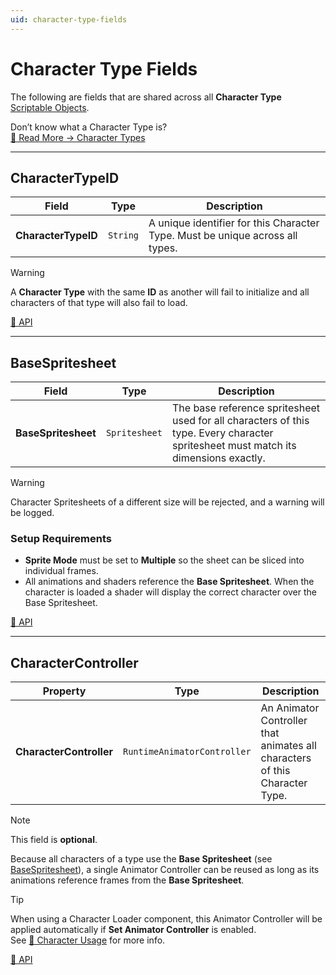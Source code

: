 ```yaml
---
uid: character-type-fields
---
```


# Character Type Fields

The following are fields that are shared across all **Character Type** [Scriptable Objects](https://docs.unity3d.com/6000.0/Documentation/Manual/class-ScriptableObject.html).

Don’t know what a Character Type is?  
[🔗 Read More → Character Types](xref:character-types)

---

## CharacterTypeID
| Field | Type | Description |
|----------|------|-------------|
| **CharacterTypeID** | `String` | A unique identifier for this Character Type. Must be unique across all types. |

> [!WARNING]  
> A **Character Type** with the same **ID** as another will fail to initialize and all characters of that type will also fail to load.

[🔗 API](xref:BlazerTech.CharacterManagement.Characters.CharacterTypeBaseSO.CharacterTypeID)

---

## BaseSpritesheet
| Field | Type | Description |
|----------|------|-------------|
| **BaseSpritesheet** | `Spritesheet` | The base reference spritesheet used for all characters of this type. Every character spritesheet must match its dimensions exactly. |

> [!WARNING]  
> Character Spritesheets of a different size will be rejected, and a warning will be logged.

### Setup Requirements
- **Sprite Mode** must be set to **Multiple** so the sheet can be sliced into individual frames.  
- All animations and shaders reference the **Base Spritesheet**. When the character is loaded a shader will display the correct character over the Base Spritesheet.

[🔗 API](xref:BlazerTech.CharacterManagement.Characters.CharacterTypeBaseSO.BaseSpritesheet)

---

## CharacterController
| Property | Type | Description |
|----------|------|-------------|
| **CharacterController** | `RuntimeAnimatorController` | An Animator Controller that animates all characters of this Character Type. |

> [!NOTE]  
> This field is **optional**.  

Because all characters of a type use the **Base Spritesheet** (see [BaseSpritesheet](#basespritesheet)), a single Animator Controller can be reused as long as its animations reference frames from the **Base Spritesheet**.  

> [!TIP]  
> When using a Character Loader component, this Animator Controller will be applied automatically if **Set Animator Controller** is enabled.  
> See [🔗 Character Usage](xref:character-usage) for more info.

[🔗 API](xref:BlazerTech.CharacterManagement.Characters.CharacterTypeBaseSO.CharacterController)